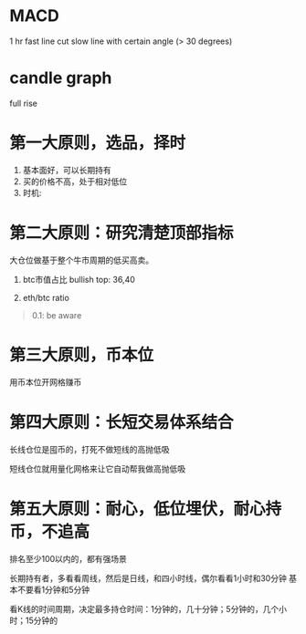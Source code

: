 # MACD
1 hr
fast line cut slow line with certain angle (> 30 degrees)


# candle graph
full rise



# 第一大原则，选品，择时
1. 基本面好，可以长期持有
2. 买的价格不高，处于相对低位
3. 时机: 

# 第二大原则：研究清楚顶部指标
大仓位做基于整个牛市周期的低买高卖。

1. btc市值占比
bullish top: 36,40

2. eth/btc ratio
> 0.1: be aware

# 第三大原则，币本位
用币本位开网格赚币

# 第四大原则：长短交易体系结合
长线仓位是囤币的，打死不做短线的高抛低吸

短线仓位就用量化网格来让它自动帮我做高抛低吸

# 第五大原则：耐心，低位埋伏，耐心持币，不追高
排名至少100以内的，都有强场景

长期持有者，多看看周线，然后是日线，和四小时线，偶尔看看1小时和30分钟
基本不要看1分钟和5分钟

看K线的时间周期，决定最多持仓时间：1分钟的，几十分钟；5分钟的，几个小时；15分钟的






